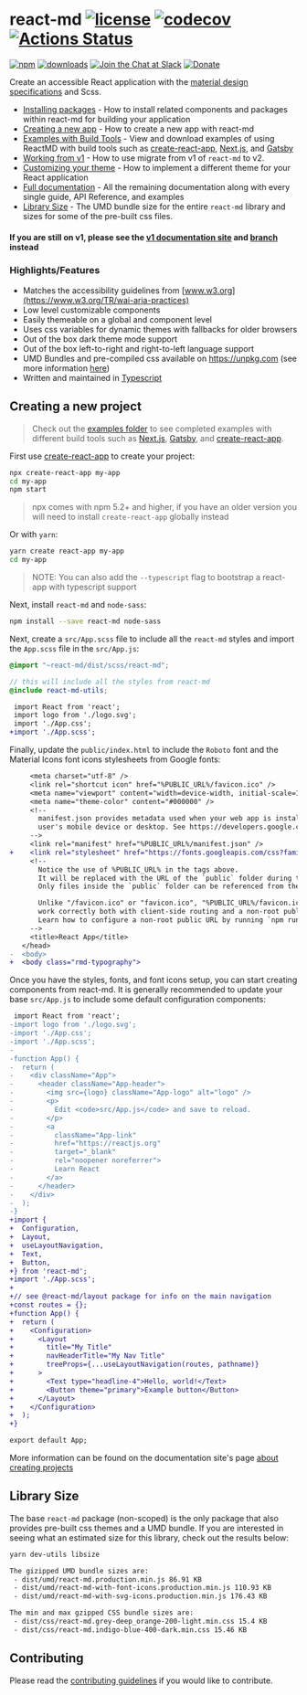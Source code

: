 # react-md [![license](https://img.shields.io/npm/l/react-md)](https://github.com/mlaursen/react-md/blob/master/LICENSE) [![codecov](https://codecov.io/gh/mlaursen/react-md/branch/master/graph/badge.svg)](https://codecov.io/gh/mlaursen/react-md) [![Actions Status](https://github.com/mlaursen/react-md/workflows/Build,%20Lint,%20and%20Test/badge.svg)](https://github.com/mlaursen/react-md/actions)

[![npm](https://img.shields.io/npm/v/react-md)](https://www.npmjs.com/package/react-md)
[![downloads](https://img.shields.io/npm/dw/react-md)](https://www.npmjs.com/package/react-md)
[![Join the Chat at Slack](https://react-md.herokuapp.com/badge.svg)](https://react-md.herokuapp.com)
[![Donate](https://img.shields.io/badge/donate-paypal-blue.svg?style=flat-square)](https://paypal.me/mlaursen03)

Create an accessible React application with the
[material design specifications](https://material.io/design/) and Scss.

- [Installing packages](https://react-md.dev/guides/installation) - How to
  install related components and packages within react-md for building your
  application
- [Creating a new app](https://react-md.dev/guides/creating-a-new-app) - How to
  create a new app with react-md
- [Examples with Build Tools](./examples) - View and download examples of using
  ReactMD with build tools such as [create-react-app], [Next.js], and [Gatsby]
- [Working from v1](https://react-md.dev/guides/working-with-v1) - How to use
  migrate from v1 of `react-md` to v2.
- [Customizing your theme](https://react-md.dev/guides/customizing-your-theme) -
  How to implement a different theme for your React application
- [Full documentation](https://react-md.dev) - All the remaining documentation
  along with every single guide, API Reference, and examples
- [Library Size](#library-size) - The UMD bundle size for the entire `react-md`
  library and sizes for some of the pre-built css files.

#### If you are still on v1, please see the [v1 documentation site](https://react-md.dev/v1) and [branch](../../tree/v1) instead

<!-- rmd-readme-replace -->

### Highlights/Features

- Matches the accessibility guidelines from
  [www.w3.org](https://www.w3.org/TR/wai-aria-practices)
- Low level customizable components
- Easily themeable on a global and component level
- Uses css variables for dynamic themes with fallbacks for older browsers
- Out of the box dark theme mode support
- Out of the box left-to-right and right-to-left language support
- UMD Bundles and pre-compiled css available on https://unpkg.com (see more
  information
  [here](https://react-md.dev/guides/advanced-installation#using-the-cdn-hosted-pre-compiled-themes))
- Written and maintained in [Typescript]

## Creating a new project

> Check out the [examples folder](./examples) to see completed examples with
> different build tools such as [Next.js], [Gatsby], and [create-react-app].

First use [create-react-app] to create your project:

```sh
npx create-react-app my-app
cd my-app
npm start
```

> npx comes with npm 5.2+ and higher, if you have an older version you will need
> to install `create-react-app` globally instead

Or with `yarn`:

```sh
yarn create react-app my-app
cd my-app
```

> NOTE: You can also add the `--typescript` flag to bootstrap a react-app with
> typescript support

Next, install `react-md` and `node-sass`:

```sh
npm install --save react-md node-sass
```

Next, create a `src/App.scss` file to include all the `react-md` styles and
import the `App.scss` file in the `src/App.js`:

```scss
@import "~react-md/dist/scss/react-md";

// this will include all the styles from react-md
@include react-md-utils;
```

```diff
 import React from 'react';
 import logo from './logo.svg';
 import './App.css';
+import './App.scss';
```

Finally, update the `public/index.html` to include the `Roboto` font and the
Material Icons font icons stylesheets from Google fonts:

```diff
     <meta charset="utf-8" />
     <link rel="shortcut icon" href="%PUBLIC_URL%/favicon.ico" />
     <meta name="viewport" content="width=device-width, initial-scale=1" />
     <meta name="theme-color" content="#000000" />
     <!--
       manifest.json provides metadata used when your web app is installed on a
       user's mobile device or desktop. See https://developers.google.com/web/fundamentals/web-app-manifest/
     -->
     <link rel="manifest" href="%PUBLIC_URL%/manifest.json" />
+    <link rel="stylesheet" href="https://fonts.googleapis.com/css?family=Roboto:300,400,500,700|Material+Icons">
     <!--
       Notice the use of %PUBLIC_URL% in the tags above.
       It will be replaced with the URL of the `public` folder during the build.
       Only files inside the `public` folder can be referenced from the HTML.

       Unlike "/favicon.ico" or "favicon.ico", "%PUBLIC_URL%/favicon.ico" will
       work correctly both with client-side routing and a non-root public URL.
       Learn how to configure a non-root public URL by running `npm run build`.
     -->
     <title>React App</title>
   </head>
-  <body>
+  <body class="rmd-typography">
```

Once you have the styles, fonts, and font icons setup, you can start creating
components from react-md. It is generally recommended to update your base
`src/App.js` to include some default configuration components:

```diff
 import React from 'react';
-import logo from './logo.svg';
-import './App.css';
-import './App.scss';
-
-function App() {
-  return (
-    <div className="App">
-      <header className="App-header">
-        <img src={logo} className="App-logo" alt="logo" />
-        <p>
-          Edit <code>src/App.js</code> and save to reload.
-        </p>
-        <a
-          className="App-link"
-          href="https://reactjs.org"
-          target="_blank"
-          rel="noopener noreferrer">
-          Learn React
-        </a>
-      </header>
-    </div>
-  );
-}
+import {
+  Configuration,
+  Layout,
+  useLayoutNavigation,
+  Text,
+  Button,
+} from 'react-md';
+import './App.scss';
+
+// see @react-md/layout package for info on the main navigation
+const routes = {};
+function App() {
+  return (
+    <Configuration>
+      <Layout
+        title="My Title"
+        navHeaderTitle="My Nav Title"
+        treeProps={...useLayoutNavigation(routes, pathname)}
+      >
+        <Text type="headline-4">Hello, world!</Text>
+        <Button theme="primary">Example button</Button>
+      </Layout>
+    </Configuration>
+  );
+}

export default App;
```

More information can be found on the documentation site's page
[about creating projects](https://react-md.dev/guides/installation)

## Library Size

The base `react-md` package (non-scoped) is the only package that also provides
pre-built css themes and a UMD bundle. If you are interested in seeing what an
estimated size for this library, check out the results below:

```sh
yarn dev-utils libsize

The gizipped UMD bundle sizes are:
 - dist/umd/react-md.production.min.js 86.91 KB
 - dist/umd/react-md-with-font-icons.production.min.js 110.93 KB
 - dist/umd/react-md-with-svg-icons.production.min.js 176.43 KB

The min and max gzipped CSS bundle sizes are:
 - dist/css/react-md.grey-deep_orange-200-light.min.css 15.4 KB
 - dist/css/react-md.indigo-blue-400-dark.min.css 15.46 KB
```

## Contributing

Please read the [contributing guidelines](./.github/CONTRIBUTING.md) if you
would like to contribute.

[typescript]: https://www.typescriptlang.org/
[next.js]: https://nextjs.org/
[gatsby]: https://www.gatsbyjs.org
[create-react-app]: https://facebook.github.io/create-react-app
